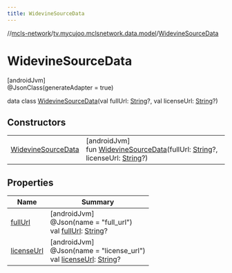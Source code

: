 ```yaml
---
title: WidevineSourceData
---
```

//[mcls-network](../../../index.html)/[tv.mycujoo.mclsnetwork.data.model](../index.html)/[WidevineSourceData](index.html)



# WidevineSourceData



[androidJvm]\
@JsonClass(generateAdapter = true)



data class [WidevineSourceData](index.html)(val fullUrl: [String](https://kotlinlang.org/api/latest/jvm/stdlib/kotlin/-string/index.html)?, val licenseUrl: [String](https://kotlinlang.org/api/latest/jvm/stdlib/kotlin/-string/index.html)?)



## Constructors


| | |
|---|---|
| [WidevineSourceData](-widevine-source-data.html) | [androidJvm]<br>fun [WidevineSourceData](-widevine-source-data.html)(fullUrl: [String](https://kotlinlang.org/api/latest/jvm/stdlib/kotlin/-string/index.html)?, licenseUrl: [String](https://kotlinlang.org/api/latest/jvm/stdlib/kotlin/-string/index.html)?) |


## Properties


| Name | Summary |
|---|---|
| [fullUrl](full-url.html) | [androidJvm]<br>@Json(name = &quot;full_url&quot;)<br>val [fullUrl](full-url.html): [String](https://kotlinlang.org/api/latest/jvm/stdlib/kotlin/-string/index.html)? |
| [licenseUrl](license-url.html) | [androidJvm]<br>@Json(name = &quot;license_url&quot;)<br>val [licenseUrl](license-url.html): [String](https://kotlinlang.org/api/latest/jvm/stdlib/kotlin/-string/index.html)? |

